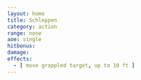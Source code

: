 ```yaml
---
layout: home
title: Schleppen
category: action
range: none
aoe: single
hitbonus:
damage:
effects:
  - [ move grappled target, up to 10 ft ]
---
```

